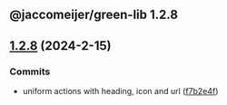 ## @jaccomeijer/green-lib 1.2.8

## [1.2.8](https://github.com/jaccomeijer/green-lib/compare/1.2.7...1.2.8) (2024-2-15)


### Commits

* uniform actions with heading, icon and url ([f7b2e4f](https://github.com/jaccomeijer/green-lib/commit/f7b2e4f1b6b4c64ec26322fb394a799a3d9b4b5f))


